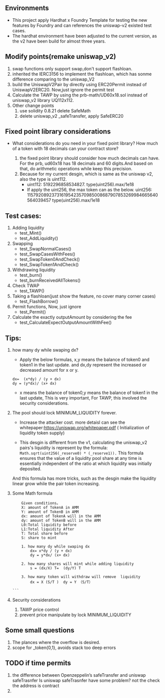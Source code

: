 
## Environments 
* This project apply Hardhat x Foundry Template for testing the new features by Foundry and can references the uniswap-v2 existed test cases.
* The hardhat environment have been adjusted to the current version, as the v2 have been build for almost three years.

## Modify points(remake uniswap_v2)
1. swap functions only support swap,don't support flashloan. 
2. inherited the IERC3156 to implement the flashloan, which has sonme difference comparing to the uniswap_V2
3. build the UniswapV2Pair by directly using ERC20Permit instead of UniswapV2ERC20. Now,just ignore the permit test
4. Calculate the TAWP by using the prb-math/UD60x18.sol instead of uniswap_v2 library UQ112x112. 
5. Other change points
    1.  use solidity 0.8.21  delete SafeMath
    2.  delete uniswap_v2 _safeTransfer, apply SafeERC20

## Fixed point library considerations
* What considerations do you need in your fixed point library? How much of a token with 18 decimals can your contract store?

    1. the fixed point library should consider how much decimals can have. For the prb, ud60x18 has 18 decimals and 60 digits.And based on that, do arithmetic operations while keep this precision. 
    2. Because for my current desgin, which is same as the uniswap v2, also the type is uint112.
       * uint112: 5192296858534827.     type(uint256).max/1e18
       * If apply the uint256, the max token can as the below.
       uint256: 115792089237316195423570985008687907853269984665640564039457                         type(uint256).max/1e18



## Test cases:
1. Adding liquidity
    * test_Mint()
    * test_AddLiquidity()
2. Swapping
    * test_SwapNormalCases()
    * test_SwapCasesWithFees()
    * test_SwapToken0AndCheck()
    * test_SwapToken1AndCheck()
3. Withdrawing liquidity
    * test_burn() 
    * test_burnReceivedAllTokens()
4. Check TWAP
    * test_TAWP()
5. Taking a flashloan(just show the feature, no cover many corner cases)
    * test_FlashBorrow()
6. Permit functions, Now, just ignore
    * test_Permit() 
7. Calculate the exactly outputAmount by considering the fee 
    * test_CalculateExpectOutputAmountWithFee()


## Tips:
1. how many dy while swaping dx?
    
    * Apply the below formulas, x,y means the balance of token0 and token1 in the last update. and dx,dy represent the increased or decreased amount 
    for x or y.

    ```
    dx=  (x*dy) / (y + dx)
    dy = (y*dx)/ (x+ dx)

    ```

    * x means the balance of token0,y means the balance of token1 in the last update, This is very important, For TAWP, this involved the security considerations.

2. The pool should lock MINIMUM_LIQUIDITY forever.

    * Increase the attacker cost. more detaisl can see the whitepaper:https://uniswap.org/whitepaper.pdf ( Initialization of liquidity token supply)

    * This desgin is different from the v1, calculating the uniswap_v2 pairs's liquidity is represent by the formula: ```Math.sqrt(uint256(_reserve0) * (_reserve1)).```
    This formula ensures that the value of a liquidity pool share at any time is essentially independent of the ratio at which liquidity was initially deposited.
    
    And this formula has more tricks, such as the desgin make the liquidity  linear grow while the pair token increasing.

3. Some Math formula 

    ````
        Given conditions。 
        X: amount of TokenA in AMM
        Y: amount of TokenB in AMM
        dx: amount of TokenA will in the AMM
        dy: amount of TokenB will in the AMM
        L0:Total liquidity before
        L1:Total liquidity After
        T: Total share before
        S: share to mint

        1. how many dy while swaping dx
            dx= x*dy / (y + dx)
            dy = y*dx/ (x+ dx)
            
        2. how many shares will mint while adding liquidity 
            s = (dx/X) T=  (dy/Y) T

        3. how many token will withdraw will remove  liquidity
            dx = X (S/T )  dy = Y （S/T）

    ```

4. Security considerations  
    1. TAWP price control
    2. prevent price manipulate by  lock MINIMUM_LIQUIDITY 

## Some small questions
1.  The plances where the overflow is desired.
2.  scope for _token{0,1}, avoids stack too deep errors
    

## TODO if time permits
1.  the difference between Openzeppelin’s safeTransfer and uniswap safeTrasnfer
    Is uniswap safeTrasnfer have some problem?  not the check the address is contract
2. 

